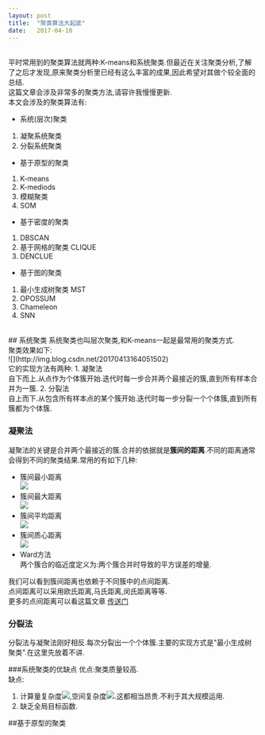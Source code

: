 ```yaml
---
layout: post
title:  "聚类算法大起底"
date:   2017-04-10
---
```

<br>平时常用到的聚类算法就两种:K-means和系统聚类.但最近在关注聚类分析,了解了之后才发现,原来聚类分析里已经有这么丰富的成果,因此希望对其做个较全面的总结.
<br>这篇文章会涉及非常多的聚类方法,请容许我慢慢更新.
<br>本文会涉及的聚类算法有:
* 系统(层次)聚类
1. 凝聚系统聚类
2. 分裂系统聚类
* 基于原型的聚类
1. K-means
2. K-mediods
3. 模糊聚类
4. SOM
* 基于密度的聚类
1. DBSCAN
2. 基于网格的聚类 CLIQUE
3. DENCLUE
* 基于图的聚类
1. 最小生成树聚类 MST
2. OPOSSUM
3. Chameleon
4. SNN

<br>
## 系统聚类
系统聚类也叫层次聚类,和K-means一起是最常用的聚类方式.
<br>聚类效果如下:
<br>![](http://img.blog.csdn.net/20170413164051502)
<br>它的实现方法有两种:
1. 凝聚法
<br>自下而上.从点作为个体簇开始.迭代时每一步合并两个最接近的簇,直到所有样本合并为一簇.
2. 分裂法
<br>自上而下.从包含所有样本点的某个簇开始.迭代时每一步分裂一个个体簇,直到所有簇都为个体簇.

### 凝聚法
凝聚法的关键是合并两个最接近的簇.合并的依据就是**簇间的距离**.不同的距离通常会得到不同的聚类结果.常用的有如下几种:
* 簇间最小距离
<br>![](http://img.blog.csdn.net/20170415225837726)
* 簇间最大距离
<br>![](http://img.blog.csdn.net/20170415225809085)
* 簇间平均距离
<br>![](http://img.blog.csdn.net/20170415231046834)
* 簇间质心距离
<br>![](http://img.blog.csdn.net/20170415231438555)
* Ward方法
<br>两个簇合的临近度定义为:两个簇合并时导致的平方误差的增量.


我们可以看到簇间距离也依赖于不同簇中的点间距离.
<br>点间距离可以采用欧氏距离,马氏距离,闵氏距离等等.
<br>更多的点间距离可以看这篇文章 [传送门](https://liangyaorong.github.io/blog/2016/%E5%B8%B8%E7%94%A8%E8%B7%9D%E7%A6%BB%E6%80%BB%E7%BB%93/)

### 分裂法
分裂法与凝聚法刚好相反.每次分裂出一个个体簇.主要的实现方式是"最小生成树聚类".在这里先放着不讲.

###系统聚类的优缺点
优点:聚类质量较高.
<br>缺点:
1. 计算量复杂度![](http://latex.codecogs.com/gif.latex?O(m^{2}logm)),空间复杂度![](http://latex.codecogs.com/gif.latex?O(m^{2})).这都相当昂贵.不利于其大规模运用.
2. 缺乏全局目标函数.

##基于原型的聚类






